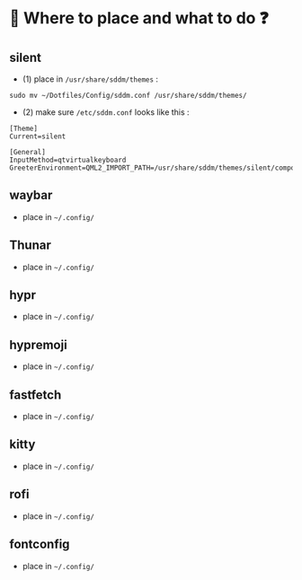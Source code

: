 # 🫳 Where to place and what to do ❓ 

## silent 
- (1) place in ```/usr/share/sddm/themes``` :
```
sudo mv ~/Dotfiles/Config/sddm.conf /usr/share/sddm/themes/
```
- (2) make sure ```/etc/sddm.conf``` looks like this :

```
[Theme]
Current=silent

[General]
InputMethod=qtvirtualkeyboard
GreeterEnvironment=QML2_IMPORT_PATH=/usr/share/sddm/themes/silent/components/,QT_IM_MODULE=qtvirtualkeyboard

```
## waybar
- place in ```~/.config/```

## Thunar
- place in ```~/.config/```

## hypr
- place in ```~/.config/```

## hypremoji
- place in ```~/.config/```

## fastfetch
- place in ```~/.config/```

## kitty
- place in ```~/.config/```

## rofi
- place in ```~/.config/```

## fontconfig
- place in ```~/.config/```

